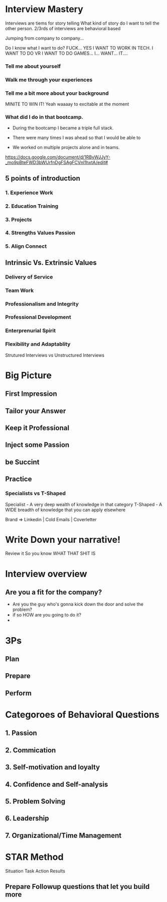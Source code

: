 # Interview Mastery

Interviews are tiems for story telling
What kind of story do I want to tell the other person.
2/3rds of interviews are behavioral based

Jumping from company to company... 

Do I know what I want to do? FUCK... YES I WANT TO WORK IN TECH. I WANT TO DO VR I WANT TO DO GAMES... I... WANT... IT....

### Tell me about yourself

### Walk me through your experiences

### Tell me a bit more about your background

MINITE TO WIN IT!
Yeah waaaay to excitable at the moment


### 

### What did I do in that bootcamp.

* During the bootcamp I became a triple full stack. 
* There were many times I was ahead so that I would be able to 

* We worked on multiple projects alone and in teams.

https://docs.google.com/document/d/1RByWJJyY-_mo9pBteFWD3bWUrfnDgFSAgFCVnl1hxtA/edit#



## 5 points of introduction
### 1. Experience Work
### 2. Education Training
### 3. Projects
### 4. Strengths Values Passion
### 5. Align Connect

## Intrinsic Vs. Extrinsic Values
### Delivery of Service
### Team Work
### Professionalism and Integrity
### Professional Development
### Enterprenurial Spirit
### Flexibility and Adaptablity

Strutured Interviews vs Unstructured Interviews

# Big Picture
## First Impression
## Tailor your Answer
## Keep it Professional
## Inject some Passion
## be Succint
## Practice

### Specialists vs T-Shaped
Specialist - A very deep wealth of knowledge in that category
T-Shaped - A WIDE breadth of knowledge that you can apply elsewhere


Brand => Linkedin | Cold Emails | Coverletter


# Write Down your narrative!
Review it So you know WHAT THAT SHIT IS


# Interview overview
## Are you a fit for the company?
- Are you the guy who's gonna kick down the door and solve the problem?
- if so HOW are you going to do it?
- 

# 3Ps 
## Plan 
## Prepare 
## Perform

# Categoroes of Behavioral Questions
## 1. Passion
## 2. Commication
## 3. Self-motivation and loyalty
## 4. Confidence and Self-analysis
## 5. Problem Solving
## 6. Leadership
## 7. Organizational/Time Management

# STAR Method
Situation
Task
Action
Results

## Prepare Followup questions that let you build more

